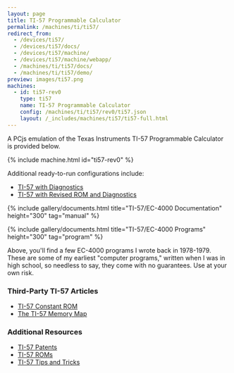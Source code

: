 ```yaml
---
layout: page
title: TI-57 Programmable Calculator
permalink: /machines/ti/ti57/
redirect_from:
  - /devices/ti57/
  - /devices/ti57/docs/
  - /devices/ti57/machine/
  - /devices/ti57/machine/webapp/
  - /machines/ti/ti57/docs/
  - /machines/ti/ti57/demo/
preview: images/ti57.png
machines:
  - id: ti57-rev0
    type: ti57
    name: TI-57 Programmable Calculator
    config: /machines/ti/ti57/rev0/ti57.json
    layout: /_includes/machines/ti57/ti57-full.html
---
```


A PCjs emulation of the Texas Instruments TI-57 Programmable Calculator is provided below.

{% include machine.html id="ti57-rev0" %}

Additional ready-to-run configurations include:

  - [TI-57 with Diagnostics](rev0/)
  - [TI-57 with Revised ROM and Diagnostics](rev1/)

{% include gallery/documents.html title="TI-57/EC-4000 Documentation" height="300" tag="manual" %}

{% include gallery/documents.html title="TI-57/EC-4000 Programs" height="300" tag="program" %}

Above, you'll find a few EC-4000 programs I wrote back in 1978-1979.  These are some of my earliest "computer programs,"
written when I was in high school, so needless to say, they come with no guarantees.  Use at your own risk.

### Third-Party TI-57 Articles

  - [TI-57 Constant ROM](http://www.rskey.org/CMS/index.php/the-library/475)
  - [The TI-57 Memory Map](http://www.rskey.org/CMS/index.php/the-library/100) 

### Additional Resources

  - [TI-57 Patents](patents/)
  - [TI-57 ROMs](rom/)
  - [TI-57 Tips and Tricks](tips/)
